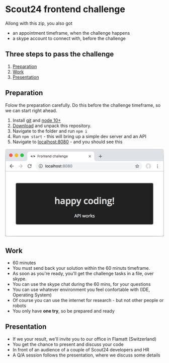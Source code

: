 # Scout24 frontend challenge
Allong with this zip, you also got
- an appointment timeframe, when the challenge happens
- a skype account to connect with, before the challenge

## Three steps to pass the challenge
1. [Preparation](#preparation)
2. [Work](#work)
3. [Presentation](#presentation)

## Preparation 
Folow the preparation carefully. Do this before the challenge timeframe, so we can start right ahead.
1. Install [git](https://git-scm.com/downloads) and [node 10+](https://nodejs.org/en/download/)
2. [Download](https://github.com/Scout24-CH/frontend-challenge/archive/master.zip) and unpack this repository.
3. Navigate to the folder and run `npm i`
4. Run `npm start` - this will bring up a simple dev server and an API
5. Navigate to [localhost:8080](http://localhost:8080) - and you should see this

![browser.png](docs/browser.png)

## Work
- 60 minutes
- You must send back your solution within the 60 minuts timeframe.
- As soon as you're ready, you'll get the challenge tasks in a file, over skype.
- You can use the skype chat during the 60 mins, for your questions
- You can use whatever environment you feel confortable with (IDE, Operating System)
- Of course you can use the internet for research - but not other people or robots
- You only have **one try**, so be prepared and ready

## Presentation
- If we your result, we'll invite you to our office in Flamatt (Switzerland)
- You get the chance to present and discuss your code 
- In front of an audience of a couple of Scout24 developers and HR
- A Q/A session follows the presentation, where we discuss some details